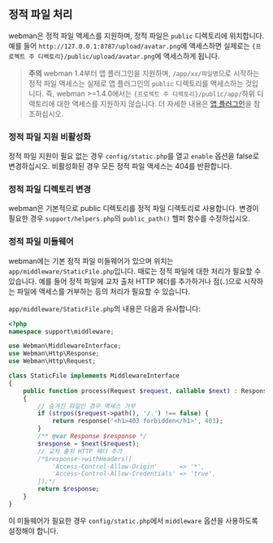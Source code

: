 ## 정적 파일 처리
webman은 정적 파일 액세스를 지원하며, 정적 파일은 `public` 디렉토리에 위치합니다. 예를 들어 `http://127.0.0.1:8787/upload/avatar.png`에 액세스하면 실제로는 `{프로젝트 주 디렉토리}/public/upload/avatar.png`에 액세스하게 됩니다.

> **주의**
> webman 1.4부터 앱 플러그인을 지원하며, `/app/xx/파일명`으로 시작하는 정적 파일 액세스는 실제로 앱 플러그인의 `public` 디렉토리를 액세스하는 것입니다. 즉, webman >=1.4.0에서는 `{프로젝트 주 디렉토리}/public/app/`하위 디렉토리에 대한 액세스를 지원하지 않습니다.
> 더 자세한 내용은 [앱 플러그인](./plugin/app.md)을 참조하십시오.

### 정적 파일 지원 비활성화
정적 파일 지원이 필요 없는 경우 `config/static.php`를 열고 `enable` 옵션을 false로 변경하십시오. 비활성화된 경우 모든 정적 파일 액세스는 404를 반환합니다.

### 정적 파일 디렉토리 변경
webman은 기본적으로 public 디렉토리를 정적 파일 디렉토리로 사용합니다. 변경이 필요한 경우 `support/helpers.php`의 `public_path()` 헬퍼 함수를 수정하십시오.

### 정적 파일 미들웨어
webman에는 기본 정적 파일 미들웨어가 있으며 위치는 `app/middleware/StaticFile.php`입니다.
때로는 정적 파일에 대한 처리가 필요할 수 있습니다. 예를 들어 정적 파일에 교차 출처 HTTP 헤더를 추가하거나 점(`.`)으로 시작하는 파일에 액세스를 거부하는 등의 처리가 필요할 수 있습니다.

`app/middleware/StaticFile.php`의 내용은 다음과 유사합니다:
```php
<?php
namespace support\middleware;

use Webman\MiddlewareInterface;
use Webman\Http\Response;
use Webman\Http\Request;

class StaticFile implements MiddlewareInterface
{
    public function process(Request $request, callable $next) : Response
    {
        // 숨겨진 파일인 경우 액세스 거부
        if (strpos($request->path(), '/.') !== false) {
            return response('<h1>403 forbidden</h1>', 403);
        }
        /** @var Response $response */
        $response = $next($request);
        // 교차 출처 HTTP 헤더 추가
        /*$response->withHeaders([
            'Access-Control-Allow-Origin'      => '*',
            'Access-Control-Allow-Credentials' => 'true',
        ]);*/
        return $response;
    }
}
```
이 미들웨어가 필요한 경우 `config/static.php`에서 `middleware` 옵션을 사용하도록 설정해야 합니다.
